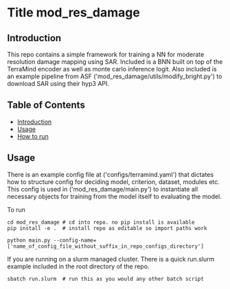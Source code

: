 # Title mod_res_damage

## Introduction
This repo contains a simple framework for training a NN for moderate resolution damage mapping using SAR. Included is a BNN built on top of the TerraMind encoder as well as monte carlo inference logit. Also included is an example pipeline from ASF ('mod_res_damage/utils/modify_bright.py') to download SAR using their hyp3 API.

## Table of Contents
- [Introduction](#introduction)
- [Usage](#usage)
- [How to run](#Usage)

## Usage
There is an example config file at ('configs/terramind.yaml') that dictates how to structure config for deciding model, criterion, dataset, modules etc. This config is used in ('mod_res_damage/main.py') to instantiate all necessary objects for training from the model itself to evaluating the model.

To run

```
cd mod_res_damage # cd into repo. no pip install is available
pip install -e .  # install repo as editable so import paths work

python main.py --config-name=['name_of_config_file_without_suffix_in_repo_configs_directory']
```

If you are running on a slurm managed cluster. There is a quick run.slurm example included in the root directory of the repo.

```
sbatch run.slurm  # run this as you would any other batch script
```